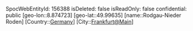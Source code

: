 ﻿---
location: [49.99635,8.874723]
type: Station
tags:
- geo/Station

---
SpocWebEntityId: 156388
isDeleted: false
isReadOnly: false
confidential: public
[geo-lon::8.874723]
[geo-lat::49.99635]
[name::Rodgau-Nieder Roden]
[Country::[Germany](geo/Continent/Europe/Germany.md)]
[City::[Frankfurt@Main](geo/Continent/Europe/Germany/Hessen/Frankfurt@Main.md)]

